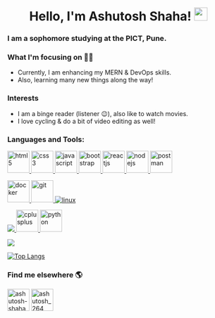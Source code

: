 <h1 align="center">Hello, I'm Ashutosh Shaha! <img src="https://raw.githubusercontent.com/MartinHeinz/MartinHeinz/master/wave.gif" width="30px"></h1>

<h3>I am a sophomore studying at the <b>PICT, Pune</b>.
</h3>

### What I'm focusing on 👨‍💻

- Currently, I am enhancing my MERN & DevOps skills.
- Also, learning many new things along the way!

### Interests

- I am a binge reader (listener 😉), also like to watch movies.
- I love cycling & do a bit of video editing as well! 

### Languages and Tools:
<p>

<a href="https://www.w3.org/html/" target="_blank"> <img src="https://img.icons8.com/color/64/000000/html-5.png" alt="html5" width="50" height="50"/> </a><a href="https://www.w3schools.com/css/" target="_blank"> <img src="https://img.icons8.com/ios-filled/50/4a90e2/css3.png" alt="css3" width="50" height="50"/> </a>
<a href="https://www.w3schools.com/js/" target="_blank"> <img src="https://img.icons8.com/color/48/000000/javascript.png" alt="javascript" width="50" height="50"/> </a>
<a href="https://getbootstrap.com" target="_blank"> <img src="https://img.icons8.com/color/48/4a90e2/bootstrap.png" alt="bootstrap" width="50" height="50"/> </a>
<a href="https://reactjs.org/" target="_blank"> <img src="https://img.icons8.com/color/48/000000/react-native.png" alt="reactjs" width="50" height="50"/> </a>
<a href="https://nodejs.org/" target="_blank"> <img src="https://img.icons8.com/windows/32/000000/node-js.png" alt="nodejs" width="50" height="50"/> </a>
<a href="https://postman.com" target="_blank"> <img src="https://www.vectorlogo.zone/logos/getpostman/getpostman-icon.svg" alt="postman" width="50" height="50"/> </a>

<a href="https://www.docker.com/" target="_blank"> <img src="https://www.docker.com/sites/default/files/d8/styles/role_icon/public/2019-07/Moby-logo.png?itok=sYH_JEaJ" alt="docker" width="50" height="50"/> <a href="https://git-scm.com/" target="_blank"> <img src="https://www.vectorlogo.zone/logos/git-scm/git-scm-icon.svg" alt="git" width="50" height="50"/> </a><a href="https://www.linux.org/" target="_blank"> <img src="https://img.icons8.com/color/48/000000/linux.png" alt="linux"/> </a>

<a href="https://www.cprogramming.com/" target="_blank"> <img src="https://img.icons8.com/color/48/000000/c-programming.png"/> </a> <a href="https://www.w3schools.com/cpp/" target="_blank"> <img src="https://img.icons8.com/ios-filled/50/4a90e2/c-plus-plus-logo.png" alt="cplusplus" width="50" height="50"/> </a><a href="https://www.python.org" target="_blank"> <img src="https://img.icons8.com/color/48/000000/python.png" alt="python" width="50" height="50"/> </a>

 </p>

<img align="center" src="https://github-readme-stats.vercel.app/api?username=ashutosh264&count_private=true&show_icons=true&theme=dark" />

[![Top Langs](https://github-readme-stats.vercel.app/api/top-langs/?username=ashutosh264&layout=compact&theme=dark)](https://github.com/anuraghazra/github-readme-stats)

### Find me elsewhere 🌎

<a href="https://in.linkedin.com/in/ashutosh-shaha-953753197" target="blank"><img align="center" src="https://img.icons8.com/color/64/000000/linkedin.png" alt="ashutosh-shaha-953753197" height="50" width="50"/></a>
<a href="https://www.instagram.com/ashutosh_264/" target="blank"><img align="center" src="https://img.icons8.com/cute-clipart/48/000000/instagram-new.png" alt="ashutosh_264" height="50" width="50"/></a>
